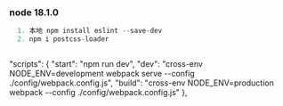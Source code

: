 
### node 18.1.0 

``` javascript 
  1. 本地 npm install eslint --save-dev
  2. npm i postcss-loader



```


"scripts": {
    "start": "npm run dev",
    "dev": "cross-env NODE_ENV=development webpack serve --config ./config/webpack.config.js",
    "build": "cross-env NODE_ENV=production webpack --config ./config/webpack.config.js"
  },

     